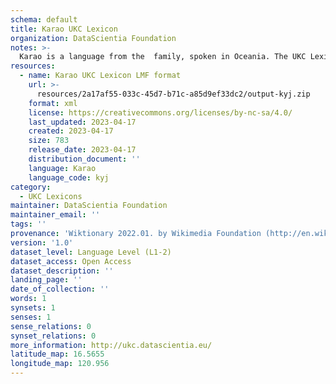 ```yaml
---
schema: default
title: Karao UKC Lexicon
organization: DataScientia Foundation
notes: >-
  Karao is a language from the  family, spoken in Oceania. The UKC Lexicon of Karao is represented as a lexico-semantic network. It consists of words, word senses, synsets, as well as sense-level and synset-level relationships.
resources:
  - name: Karao UKC Lexicon LMF format
    url: >-
      resources/2a17af55-033c-45d7-b71c-a85d9ef33dc2/output-kyj.zip
    format: xml
    license: https://creativecommons.org/licenses/by-nc-sa/4.0/
    last_updated: 2023-04-17
    created: 2023-04-17
    size: 783
    release_date: 2023-04-17
    distribution_document: ''
    language: Karao
    language_code: kyj
category:
  - UKC Lexicons
maintainer: DataScientia Foundation
maintainer_email: ''
tags: ''
provenance: 'Wiktionary 2022.01. by Wikimedia Foundation (http://en.wiktionary.org); Princeton WordNet 2.1 by Princeton University (https://wordnet.princeton.edu)'
version: '1.0'
dataset_level: Language Level (L1-2)
dataset_access: Open Access
dataset_description: ''
landing_page: ''
date_of_collection: ''
words: 1
synsets: 1
senses: 1
sense_relations: 0
synset_relations: 0
more_information: http://ukc.datascientia.eu/
latitude_map: 16.5655
longitude_map: 120.956
---
```

